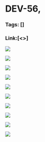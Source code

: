 # DEV-56,
### Tags: []
### Link:[<>]

![](../images/DEV-56/DEV-56-A1.png)

![](../images/DEV-56/DEV-56-A2.png)

![](../images/DEV-56/DEV-56-A3.png)

![](../images/DEV-56/DEV-56-A4.png)

![](../images/DEV-56/DEV-56-A5.png)

![](../images/DEV-56/DEV-56-A6.png)

![](../images/DEV-56/DEV-56-A7.png)

![](../images/DEV-56/DEV-56-A8.png)

![](../images/DEV-56/DEV-56-A9.png)

![](../images/DEV-56/DEV-56-A10.png)

